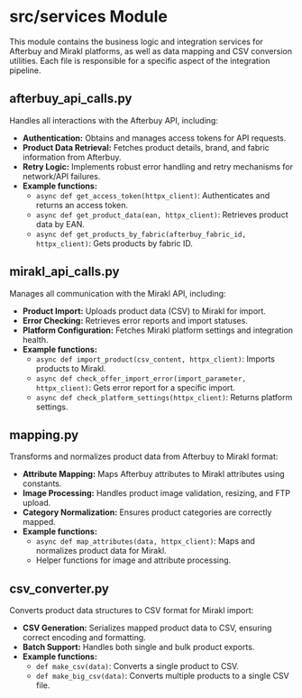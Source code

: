 # src/services Module

This module contains the business logic and integration services for Afterbuy and Mirakl platforms, as well as data mapping and CSV conversion utilities. Each file is responsible for a specific aspect of the integration pipeline.

## afterbuy_api_calls.py
Handles all interactions with the Afterbuy API, including:
- **Authentication:** Obtains and manages access tokens for API requests.
- **Product Data Retrieval:** Fetches product details, brand, and fabric information from Afterbuy.
- **Retry Logic:** Implements robust error handling and retry mechanisms for network/API failures.
- **Example functions:**
  - `async def get_access_token(httpx_client)`: Authenticates and returns an access token.
  - `async def get_product_data(ean, httpx_client)`: Retrieves product data by EAN.
  - `async def get_products_by_fabric(afterbuy_fabric_id, httpx_client)`: Gets products by fabric ID.

## mirakl_api_calls.py
Manages all communication with the Mirakl API, including:
- **Product Import:** Uploads product data (CSV) to Mirakl for import.
- **Error Checking:** Retrieves error reports and import statuses.
- **Platform Configuration:** Fetches Mirakl platform settings and integration health.
- **Example functions:**
  - `async def import_product(csv_content, httpx_client)`: Imports products to Mirakl.
  - `async def check_offer_import_error(import_parameter, httpx_client)`: Gets error report for a specific import.
  - `async def check_platform_settings(httpx_client)`: Returns platform settings.

## mapping.py
Transforms and normalizes product data from Afterbuy to Mirakl format:
- **Attribute Mapping:** Maps Afterbuy attributes to Mirakl attributes using constants.
- **Image Processing:** Handles product image validation, resizing, and FTP upload.
- **Category Normalization:** Ensures product categories are correctly mapped.
- **Example functions:**
  - `async def map_attributes(data, httpx_client)`: Maps and normalizes product data for Mirakl.
  - Helper functions for image and attribute processing.

## csv_converter.py
Converts product data structures to CSV format for Mirakl import:
- **CSV Generation:** Serializes mapped product data to CSV, ensuring correct encoding and formatting.
- **Batch Support:** Handles both single and bulk product exports.
- **Example functions:**
  - `def make_csv(data)`: Converts a single product to CSV.
  - `def make_big_csv(data)`: Converts multiple products to a single CSV file.